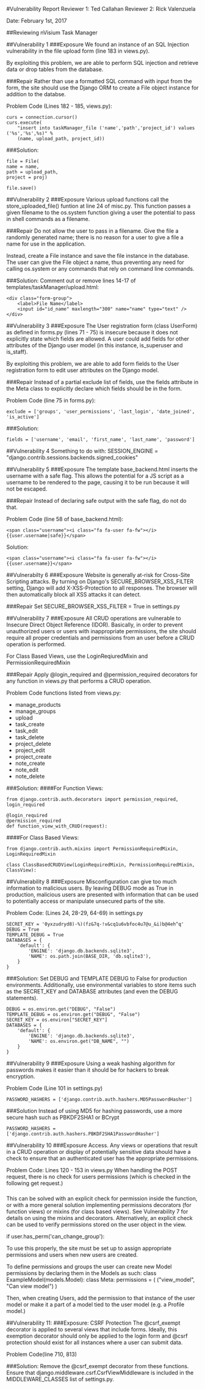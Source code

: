 #Vulnerability Report
Reviewer 1: Ted Callahan
Reviewer 2: Rick Valenzuela

Date: February 1st, 2017

##Reviewing nVisium Task Manager

##Vulnerability 1
###Exposure
We found an instance of an SQL Injection vulnerability in the file upload form (line 183 in views.py).

By exploiting this problem, we are able to perform SQL injection and retrieve data or drop tables from the database.

###Repair
Rather than use a formatted SQL command with input from the form, the site should use the Django ORM to create a File object instance for addition to the databse.

Problem Code (Lines 182 - 185, views.py):
```
curs = connection.cursor()
curs.execute(
    "insert into taskManager_file ('name','path','project_id') values ('%s','%s',%s)" %
    (name, upload_path, project_id))
```

###Solution:
```
file = File(
name = name,
path = upload_path,
project = proj)

file.save()
```

##Vulnerability 2
###Exposure
Various upload functions call the store_uploaded_file() funtion at line 24 of misc.py.  This function passes a given filename to the os.system function giving a user the potential to pass in shell commands as a filename.

###Repair
Do not allow the user to pass in a filename.  Give the file a randomly generated name; there is no reason for a user to give a file a name for use in the application.

Instead, create a File instance and save the file instance in the database.  The user can give the File object a name, thus preventing any need for calling os.system or any commands that rely on command line commands.

###Solution:
Comment out or remove lines 14-17 of templates/taskManager/upload.html:
```
<div class="form-group">
    <label>File Name</label>
    <input id="id_name" maxlength="300" name="name" type="text" />
</div>
```

##Vulnerability 3
###Exposure
The User registration form (class UserForm) as defined in forms.py (lines 71 - 75) is insecure because it does not explicitly state which fields are allowed.  A user could add fields for other attributes of the Django user model (in this instance, is_superuser and is_staff).

By exploiting this problem, we are able to add form fields to the User registration form to edit user attributes on the Django model.

###Repair
Instead of a partial exclude list of fields, use the fields attribute in the Meta class to explicitly declare which fields should be in the form.

Problem Code (line 75 in forms.py):
```
exclude = ['groups', 'user_permissions', 'last_login', 'date_joined', 'is_active']
```

###Solution:
```
fields = ['username', 'email', 'first_name', 'last_name', 'password']
```

##Vulnerability 4
Something to do with:
SESSION_ENGINE = "django.contrib.sessions.backends.signed_cookies"


##Vulnerability 5
###Exposure
The template base_backend.html inserts the username with a safe flag.  This allows the potential for a JS script as a username to be rendered to the page, causing it to be run because it will not be escaped.

###Repair
Instead of declaring safe output with the safe flag, do not do that.

Problem Code (line 58 of base_backend.html):
```
<span class="username"><i class="fa fa-user fa-fw"></i> {{user.username|safe}}</span>
```

Solution:
```
<span class="username"><i class="fa fa-user fa-fw"></i> {{user.username}}</span>
```

##Vulnerabilty 6
###Exposure
Website is generally at-risk for Cross-Site Scripting attacks.  By turning on Django's SECURE_BROWSER_XSS_FILTER setting, Django will add X-XSS-Protection to all responses.  The browser will then automatically block all XSS attacks it can detect.

###Repair
Set SECURE_BROWSER_XSS_FILTER = True in settings.py


##Vulnerability 7
###Exposure
All CRUD operations are vulnerable to Insecure Direct Object Reference (IDOR).  Basically, in order to prevent unauthorized users or users with inappropriate permissions, the site should require all proper credentials and permissions from an user before a CRUD operation is performed.

For Class Based Views, use the LoginReqiuredMixin and PermissionRequiredMixin

###Repair
Apply @login_required and @permission_required decorators for any function in views.py that performs a CRUD operation.

Problem Code functions listed from views.py:
 - manage_products
 - manage_groups
 - upload
 - task_create
 - task_edit
 - task_delete
 - project_delete
 - project_edit
 - project_create
 - note_create
 - note_edit
 - note_delete

###Solution:
####For Function Views:
```
from django.contrib.auth.decorators import permission_required, login_required

@login_required
@permission_required
def function_view_with_CRUD(request):
```

####For Class Based Views:
```
from django.contrib.auth.mixins import PermissionRequiredMixin, LoginRequiredMixin

class ClassBasedCRUDView(LoginRequiredMixin, PermissionRequiredMixin, ClassView):
```

##Vulnerability 8
###Exposure
Misconfiguration can give too much information to malicious users.  By leaving DEBUG mode as True in production, malicious users are presented with information that can be used to potentially access or manipulate unsecured parts of the site.

Problem Code: (Lines 24, 28-29, 64-69) in settings.py
```
SECRET_KEY = '0yxzudryd8)-%)(fz&7q-!v&cq1u6vbfoc4u7@u_&i)b@4eh^q'
DEBUG = True
TEMPLATE_DEBUG = True
DATABASES = {
    'default': {
        'ENGINE': 'django.db.backends.sqlite3',
        'NAME': os.path.join(BASE_DIR, 'db.sqlite3'),
    }
}
```

###Solution:
Set DEBUG and TEMPLATE DEBUG to False for production environments.  Additionally, use environmental variables to store items such as the SECRET_KEY and DATABASE attributes (and even the DEBUG statements).

```
DEBUG = os.environ.get("DEBUG", "False")
TEMPLATE_DEBUG = os.environ.get("DEBUG", "False")
SECRET_KEY = os.environ["SECRET_KEY"]
DATABASES = {
    'default': {
        'ENGINE': 'django.db.backends.sqlite3',
        'NAME': os.environ.get("DB_NAME", "")
    }
}
```

##Vulnerability 9
###Exposure
Using a weak hashing algorithm for passwords makes it easier than it should be for hackers to break encryption.

Problem Code (Line 101 in settings.py)
```
PASSWORD_HASHERS = ['django.contrib.auth.hashers.MD5PasswordHasher']
```

###Solution
Instead of using MD5 for hashing passwords, use a more secure hash such as PBKDF2SHA1 or BCrypt

```
PASSWORD_HASHERS = ['django.contrib.auth.hashers.PBKDF2SHA1PasswordHasher']
```

##Vulnerability 10
###Exposure
Access.  Any views or operations that result in a CRUD operation or display of potentially sensitive data should have a check to ensure that an authenticated user has the appropriate permissions.

Problem Code: Lines 120 - 153 in views.py
When handling the POST request, there is no check for users permissions (which is checked in the following get request.)

###
This can be solved with an explicit check for permission inside the function, or with a more general solution implementing permissions decorators (for function views) or mixins (for class based views). See Vulnerability 7 for details on using the mixins and decorators.  Alternatively, an explicit check can be used to verify permissions stored on the user object in the view.

if user.has_perm('can_change_group'):

To use this properly, the site must be set up to assign appropriate permissions and users when new users are created.

To define permissions and groups the user can create new Model permissions by declaring them in the Models as such:
class ExampleModel(models.Model):
    class Meta:
        permissions = (
            ("view_model", "Can view model")
        )

Then, when creating Users, add the permission to that instance of the user model or make it a part of a model tied to the user model (e.g. a Profile model.)

##Vulnerability 11:
###Exposure:
CSRF Protection
The @csrf_exempt decorator is applied to several views that include forms.  Ideally, this exemption decorator should only be applied to the login form and @csrf protection should exist for all instances where a user can submit data.

Problem Code(line 710, 813)

###Solution:
Remove the @csrf_exempt decorator from these functions.  Ensure that
django.middleware.csrf.CsrfViewMiddleware is included in the MIDDLEWARE_CLASSES list of settings.py. 

